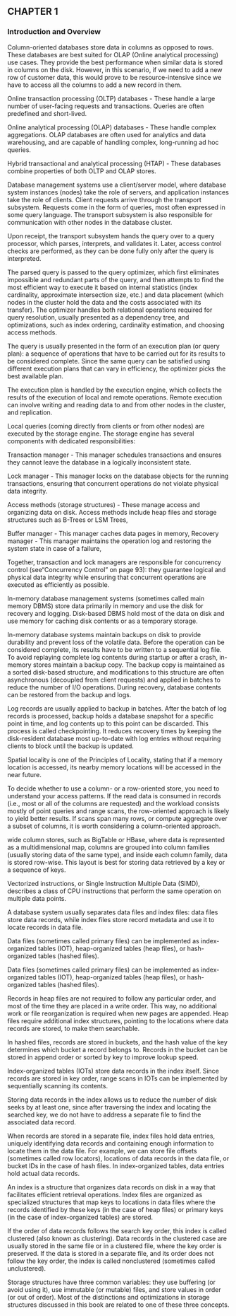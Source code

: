## CHAPTER 1
### Introduction and Overview

Column-oriented databases store data in columns as opposed to rows. These databases are best suited for OLAP (Online analytical processing) use cases. They provide the best performance when similar data is stored in columns on the disk. However, in this scenario, if we need to add a new row of customer data, this would prove to be resource-intensive since we have to access all the columns to add a new record in them.

Online transaction processing (OLTP) databases - These handle a large number of user-facing requests and transactions. Queries are often predefined and short-lived.

Online analytical processing (OLAP) databases - These handle complex aggregations. OLAP databases are often used for analytics and data warehousing, and are capable of handling complex, long-running ad hoc queries.

Hybrid transactional and analytical processing (HTAP) - These databases combine properties of both OLTP and OLAP stores.

Database management systems use a client/server model, where database system instances (nodes) take the role of servers, and application instances take the role of clients. Client requests arrive through the transport subsystem. Requests come in the form of queries, most often expressed in some query language. The transport subsystem is also responsible for communication with other nodes in the database cluster.

Upon receipt, the transport subsystem hands the query over to a query processor, which parses, interprets, and validates it. Later, access control checks are performed, as they can be done fully only after the query is interpreted.

The parsed query is passed to the query optimizer, which first eliminates impossible and redundant parts of the query, and then attempts to find the most efficient way to execute it based on internal statistics (index cardinality, approximate intersection size, etc.) and data placement (which nodes in the cluster hold the data and the costs associated with its transfer). The optimizer handles both relational operations required for query resolution, usually presented as a dependency tree, and optimizations, such as index ordering, cardinality estimation, and choosing access methods.

The query is usually presented in the form of an execution plan (or query plan): a sequence of operations that have to be carried out for its results to be considered complete. Since the same query can be satisfied using different execution plans that can vary in efficiency, the optimizer picks the best available plan.

The execution plan is handled by the execution engine, which collects the results of the execution of local and remote operations. Remote execution can involve writing and reading data to and from other nodes in the cluster, and replication.

Local queries (coming directly from clients or from other nodes) are executed by the storage engine. The storage engine has several components with dedicated
responsibilities:

Transaction manager - This manager schedules transactions and ensures they cannot leave the database in a logically inconsistent state.

Lock manager - This manager locks on the database objects for the running transactions, ensuring that concurrent operations do not violate physical data integrity.

Access methods (storage structures) - These manage access and organizing data on disk. Access methods include heap files and storage structures such as B-Trees or LSM Trees,

Buffer manager - This manager caches data pages in memory,
Recovery manager - This manager maintains the operation log and restoring the system state in case of a failure,

Together, transaction and lock managers are responsible for concurrency control (see“Concurrency Control” on page 93): they guarantee logical and physical data integrity while ensuring that concurrent operations are executed as efficiently as possible.

In-memory database management systems (sometimes called main memory DBMS) store data primarily in memory and use the disk for recovery and logging. Disk-based DBMS hold most of the data on disk and use memory for caching disk contents or as a temporary storage.

In-memory database systems maintain backups on disk to provide durability and prevent loss of the volatile data. Before the operation can be considered complete, its results have to be written to a sequential log file. To avoid replaying complete log contents during startup or after a crash, in-memory stores maintain a backup copy. The backup copy is maintained as a sorted disk-based structure, and modifications to this structure are often asynchronous (decoupled from client requests) and applied in batches to reduce the number of I/O operations. During recovery, database contents can be restored from the backup and logs.

Log records are usually applied to backup in batches. After the batch of log records is processed, backup holds a database snapshot for a specific point in time, and log contents up to this point can be discarded. This process is called checkpointing. It reduces recovery times by keeping the disk-resident database most up-to-date with log entries without requiring clients to block until the backup is updated.

Spatial locality is one of the Principles of Locality, stating that if a memory location is accessed, its nearby memory locations will be accessed in the near future.

To decide whether to use a column- or a row-oriented store, you need to understand your access patterns. If the read data is consumed in records (i.e., most or all of the columns are requested) and the workload consists mostly of point queries and range scans, the row-oriented approach is likely to yield better results. If scans span many rows, or compute aggregate over a subset of columns, it is worth considering a column-oriented approach.

wide column stores, such as BigTable or HBase, where data is represented as a multidimensional map, columns are grouped into column families (usually storing data of the same type), and inside each column family, data is stored row-wise. This layout is best for storing data retrieved by a key or a sequence of keys.

Vectorized instructions, or Single Instruction Multiple Data (SIMD), describes a class of CPU instructions that perform the same operation on multiple data points.

A database system usually separates data files and index files: data files store data records, while index files store record metadata and use it to locate records in data file.

Data files (sometimes called primary files) can be implemented as index-organized tables (IOT), heap-organized tables (heap files), or hash-organized tables (hashed files).

Data files (sometimes called primary files) can be implemented as index-organized tables (IOT), heap-organized tables (heap files), or hash-organized tables (hashed files).

Records in heap files are not required to follow any particular order, and most of the time they are placed in a write order. This way, no additional work or file reorganization is required when new pages are appended. Heap files require additional index structures, pointing to the locations where data records are stored, to make them searchable.

In hashed files, records are stored in buckets, and the hash value of the key determines which bucket a record belongs to. Records in the bucket can be stored in
append order or sorted by key to improve lookup speed.

Index-organized tables (IOTs) store data records in the index itself. Since records are stored in key order, range scans in IOTs can be implemented by sequentially scanning its contents.

Storing data records in the index allows us to reduce the number of disk seeks by at least one, since after traversing the index and locating the searched key, we do not have to address a separate file to find the associated data record.

When records are stored in a separate file, index files hold data entries, uniquely identifying data records and containing enough information to locate them in the data file. For example, we can store file offsets (sometimes called row locators), locations of data records in the data file, or bucket IDs in the case of hash files. In index-organized tables, data entries hold actual data records.

An index is a structure that organizes data records on disk in a way that facilitates efficient retrieval operations. Index files are organized as specialized structures that map keys to locations in data files where the records identified by these keys (in the case of heap files) or primary keys (in the case of index-organized tables) are stored.

If the order of data records follows the search key order, this index is called clustered (also known as clustering). Data records in the clustered case are usually stored in the same file or in a clustered file, where the key order is preserved. If the data is stored in a separate file, and its order does not follow the key order, the index is called nonclustered (sometimes called unclustered).

Storage structures have three common variables: they use buffering (or avoid using it), use immutable (or mutable) files, and store values in order (or out of order). Most of the distinctions and optimizations in storage structures discussed in this book are related to one of these three concepts.

